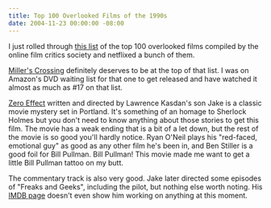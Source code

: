 ```yaml
---
title: Top 100 Overlooked Films of the 1990s
date: 2004-11-23 00:00:00 -08:00
---
```


<p>
I just rolled through <a href="http://listsofbests.com/list/92/">this list</a> of the top 100 overlooked films compiled by the online film critics society and netflixed a bunch of them.
</p>
<p>
<a href="http://www.amazon.com/exec/obidos/asin/B00008RH3L/billturner">Miller's Crossing</a> definitely deserves to be at the top of that list. I was on Amazon's DVD waiting list for that one to get released and have watched it almost as much as #17 on that list.
</p>
<p>
<a href="http://www.amazon.com/exec/obidos/asin/0780623223/billturner">Zero Effect</a> written and directed by Lawrence Kasdan's son Jake is a classic movie mystery set in Portland. It's something of an homage to Sherlock Holmes but you don't need to know anything about those stories to get this film. The movie has a weak ending that is a bit of a let down, but the rest of the movie is so good you'll hardly notice. Ryan O'Neil plays his "red-faced, emotional guy" as good as any other film he's been in, and Ben Stiller is a good foil for Bill Pullman. Bill Pullman! This movie made me want to get a little Bill Pullman tattoo on my butt.
</p>
<p>
The commentary track is also very good. Jake later directed some episodes of "Freaks and Geeks", including the pilot, but nothing else worth noting. His <a href="http://imdb.com/name/nm0440458/">IMDB page</a> doesn't even show him working on anything at this moment.
</p>
